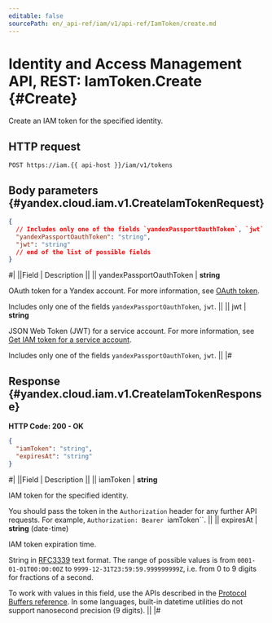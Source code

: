 ```yaml
---
editable: false
sourcePath: en/_api-ref/iam/v1/api-ref/IamToken/create.md
---
```


# Identity and Access Management API, REST: IamToken.Create {#Create}

Create an IAM token for the specified identity.

## HTTP request

```
POST https://iam.{{ api-host }}/iam/v1/tokens
```

## Body parameters {#yandex.cloud.iam.v1.CreateIamTokenRequest}

```json
{
  // Includes only one of the fields `yandexPassportOauthToken`, `jwt`
  "yandexPassportOauthToken": "string",
  "jwt": "string"
  // end of the list of possible fields
}
```

#|
||Field | Description ||
|| yandexPassportOauthToken | **string**

OAuth token for a Yandex account.
For more information, see [OAuth token](/docs/iam/concepts/authorization/oauth-token).

Includes only one of the fields `yandexPassportOauthToken`, `jwt`. ||
|| jwt | **string**

JSON Web Token (JWT) for a service account.
For more information, see [Get IAM token for a service account](/docs/iam/operations/iam-token/create-for-sa).

Includes only one of the fields `yandexPassportOauthToken`, `jwt`. ||
|#

## Response {#yandex.cloud.iam.v1.CreateIamTokenResponse}

**HTTP Code: 200 - OK**

```json
{
  "iamToken": "string",
  "expiresAt": "string"
}
```

#|
||Field | Description ||
|| iamToken | **string**

IAM token for the specified identity.

You should pass the token in the `Authorization` header for any further API requests.
For example, `Authorization: Bearer `iamToken``. ||
|| expiresAt | **string** (date-time)

IAM token expiration time.

String in [RFC3339](https://www.ietf.org/rfc/rfc3339.txt) text format. The range of possible values is from
`0001-01-01T00:00:00Z` to `9999-12-31T23:59:59.999999999Z`, i.e. from 0 to 9 digits for fractions of a second.

To work with values in this field, use the APIs described in the
[Protocol Buffers reference](https://developers.google.com/protocol-buffers/docs/reference/overview).
In some languages, built-in datetime utilities do not support nanosecond precision (9 digits). ||
|#